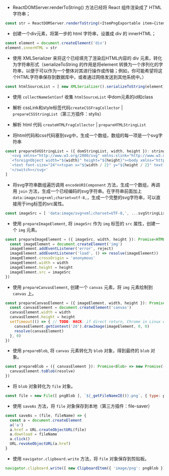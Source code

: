 - ReactDOMServer.renderToString() 方法已经将 React 组件渲染成了 HTML 字符串；
```js
const str = ReactDOMServer.renderToString(<ItemPngExportable item={item} isWithDeviceFrame={isWithDeviceFrame} scale={scale} hasWatermark={hasWatermark} isExportSticky={isExportSticky} isIncludeCanvasName={isIncludeCanvasName} sdk={sdk} />)
```

- 创建一个div元素，将第一步的 html 字符串，设置成 div 的 innerHTML；
```js
const element = document.createElement('div')
element.innerHTML = str
```

- 使用 XMLSerializer 来将这个已经填充了渲染后HTML内容的 div 元素，转化为字符串形式（serializeToString 的作用是将element 转换为一个序列化的字符串，以便于可以作为一个整体对其进行操作或传输；例如，你可能希望将这个HTML字符串保存到数据库中，或者通过网络发送到其他系统中。）
```js
const htmlSourceList = [ new XMLSerializer().serializeToString(element) ]
```

- 使用 `collectNameSetConf` 收集 `htmlSourceList` 中dom元素的id和class

- 解析 cssLink和style标签代码`createCSSFragCollector` | `prepareCSSStringList`（第三方插件：stylis）

- 解析 html 代码 `createHTMLFragCollector` | `prepareHTMLStringList`

- 将html代码和css代码塞到svg中，生成一个数组，数组的每一项是一个svg字符串
```js
const prepareSVGStringList = ({ domStringList, width, height }): string[] => [
  `<svg xmlns="http://www.w3.org/2000/svg" xmlns:xlink="http://www.w3.org/1999/xlink" version="1.1" width="${width}" height="${height}"><switch>`,
  `<foreignObject width="${width}" height="${height}"><body xmlns="http://www.w3.org/1999/xhtml" style="font-size:16px">`, ...domStringList, '</body></foreignObject>',
  `<text font-size="24"><tspan x="${width / 2}" y="${height / 2}" text-anchor="middle">Feature not supported</tspan></text>`,
  '</switch></svg>'
]
```

- 将svg字符串数组遍历调用 `encodeURIComponent` 方法，生成一个数组，再调用 `join` 方法，生成一个已经编码的svg字符串。在字符串前面加上 `data:image/svg+xml;charset=utf-8,`，生成一个完整的svg字符串，可以直接用于img标签的src属性。
```js
const imageSrc = [ 'data:image/svg+xml;charset=UTF-8,', ...svgStringList.map((v) => encodeURIComponent(v)) ].join('')
```

- 使用 `prepareImageElement`, 将 `imageSrc` 作为 `img` 标签的 `src` 属性，创建一个 `img` 元素。
```js
const prepareImageElement = ({ imageSrc, width, height }): Promise<HTMLImageElement> => new Promise((resolve, reject) => {
  const imageElement = document.createElement('img')
  imageElement.addEventListener('error', reject)
  imageElement.addEventListener('load', () => resolve(imageElement))
  imageElement.crossOrigin = 'anonymous'
  imageElement.width = width
  imageElement.height = height
  imageElement.src = imageSrc
})
```

- 使用 `prepareCanvasElement`, 创建一个 `canvas` 元素，将 `img` 元素绘制到 `canvas` 上。
```js
const prepareCanvasElement = ({ imageElement, width, height }): Promise<HTMLCanvasElement> => new Promise((resolve) => {
  const canvasElement = document.createElement('canvas')
  canvasElement.width = width
  canvasElement.height = height
  setTimeout(() => { // TODO: HACK: if direct return, Chrome in Linux will crash (but not Firefox)
    canvasElement.getContext('2d').drawImage(imageElement, 0, 0)
    resolve(canvasElement)
  }, 0)
})
```

- 使用 `prepareBlob`, 将 `canvas` 元素转化为 `blob` 对象，得到最终的 `blob` 对象。
```js
const prepareBlob = ({ canvasElement }): Promise<Blob> => new Promise((resolve) => {
  canvasElement.toBlob(resolve)
})
```

- 将 `blob` 对象转化为 `file` 对象。
```js
const file = new File([ pngBlob ], `${_getFileNameIE()}.png`, { type: pngBlob.type })

```

- 使用 `saveAs` 方法，将 `file` 对象保存到本地（第三方插件：file-saver）
```js
const saveAs = (file, fileName) => {
  const a = document.createElement
  a('a')
  a.href = URL.createObjectURL(file)
  a.download = fileName
  a.click()
  URL.revokeObjectURL(a.href)
}
```

- 使用 `navigator.clipboard.write` 方法，将 `file` 对象保存到剪贴板。
```js
navigator.clipboard.write([ new ClipboardItem({ 'image/png': pngBlob }) ])
```